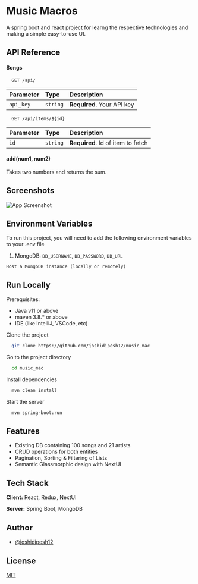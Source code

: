 
# Music Macros

A spring boot and react project for learng the respective technologies and making a simple easy-to-use UI.


## API Reference

#### Songs

```http
  GET /api/
```

| Parameter | Type     | Description                |
| :-------- | :------- | :------------------------- |
| `api_key` | `string` | **Required**. Your API key |

```http
  GET /api/items/${id}
```

| Parameter | Type     | Description                       |
| :-------- | :------- | :-------------------------------- |
| `id`      | `string` | **Required**. Id of item to fetch |

#### add(num1, num2)

Takes two numbers and returns the sum.


## Screenshots

![App Screenshot](https://via.placeholder.com/468x300?text=App+Screenshot+Here)


## Environment Variables

To run this project, you will need to add the following environment variables to your .env file

1. MongoDB: `DB_USERNAME`, `DB_PASSWORD`, `DB_URL`

```
Host a MongoDB instance (locally or remotely)
```



## Run Locally

Prerequisites:
- Java v11 or above
- maven 3.8.* or above
- IDE (like IntelliJ, VSCode, etc)

Clone the project

```bash
  git clone https://github.com/joshidipesh12/music_mac
```

Go to the project directory

```bash
  cd music_mac
```

Install dependencies

```bash
  mvn clean install
```

Start the server

```bash
  mvn spring-boot:run
```


## Features

- Existing DB containing 100 songs and 21 artists
- CRUD operations for both entities
- Pagination, Sorting & Filtering of Lists
- Semantic Glassmorphic design with NextUI


## Tech Stack

**Client:** React, Redux, NextUI

**Server:** Spring Boot, MongoDB


## Author

- [@joshidipesh12](https://www.github.com/joshidipesh12)


## License

[MIT](https://choosealicense.com/licenses/mit/)

